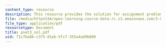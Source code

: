 ```yaml
---
content_type: resource
description: This resource provides the solution for assignment problem set 3.
file: /media/https%3A/open-learning-course-data-rc.s3.amazonaws.com/3-034-organic-biomaterials-chemistry-fall-2005/71c7ba8bc375d1eb5fc7355a4ad9b009_pset3_sol.pdf
file_type: application/pdf
resourcetype: Document
title: pset3_sol.pdf
uid: 71c7ba8b-c375-d1eb-5fc7-355a4ad9b009
---
```

